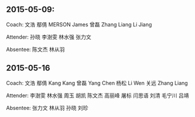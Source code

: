 ## 2015-05-09:
Coach:
文浩
鄢倩
MERSON James
曾磊
Zhang Liang
Li Jiang

Attender:
孙晓
李澍雯
林水强
张力文

Absentee:
陈文杰
林从羽

## 2015-05-16
Coach:
文浩
鄢倩
Kang Kang
曾磊
Yang Chen 
杨松
Li Wen
关远
Zhang Liang

Attender:
李澍雯
林水强
周玉
胡凯
陈文杰
高丽峰
屠标
闫思语
刘清
毛宁川
吕靖

Absentee:
张力文
林从羽
孙晓
刘珍
